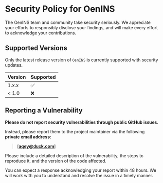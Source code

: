 # Security Policy for OenINS

The OenINS team and community take security seriously. We appreciate your efforts to responsibly disclose your findings, and will make every effort to acknowledge your contributions.

## Supported Versions

Only the latest release version of `OenINS` is currently supported with security updates.

| Version | Supported |
| ------- | --------- |
| 1.x.x | ✅ |
| < 1.0 | ❌ |

## Reporting a Vulnerability

**Please do not report security vulnerabilities through public GitHub issues.**

Instead, please report them to the project maintainer via the following **private email address**:

> **[aqey@duck.com]**

Please include a detailed description of the vulnerability, the steps to reproduce it, and the version of the code affected.

You can expect a response acknowledging your report within 48 hours. We will work with you to understand and resolve the issue in a timely manner.
